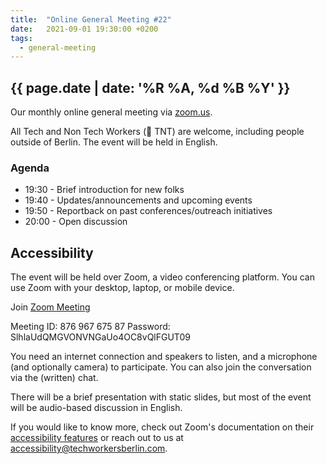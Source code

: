 ```yaml
---
title:  "Online General Meeting #22"
date:   2021-09-01 19:30:00 +0200
tags:
  - general-meeting
---
```



## {{ page.date | date: '%R %A, %d %B %Y' }}
Our monthly online general meeting via [zoom.us](https://us02web.zoom.us/j/87696767587?pwd=SlhlaUdQMGVONVNGaUo4OC8vQlFGUT09).

All Tech and Non Tech Workers (🧨 TNT) are welcome, including people outside of Berlin. The event will be held in English.

### Agenda

* 19:30 - Brief introduction for new folks
* 19:40 - Updates/announcements and upcoming events
* 19:50 - Reportback on past conferences/outreach initiatives
* 20:00 - Open discussion


## Accessibility

The event will be held over Zoom, a video conferencing platform. You can use Zoom with your desktop, laptop, or mobile device.

Join [Zoom Meeting](https://us02web.zoom.us/j/87696767587?pwd=SlhlaUdQMGVONVNGaUo4OC8vQlFGUT09)

Meeting ID: 876 967 675 87
Password: SlhlaUdQMGVONVNGaUo4OC8vQlFGUT09

You need an internet connection and speakers to listen, and a microphone (and optionally camera) to participate. You can also join the conversation via the (written) chat.

There will be a brief presentation with static slides, but most of the event will be audio-based discussion in English.

If you would like to know more, check out Zoom's documentation on their [accessibility features](https://zoom.us/accessibility) or reach out to us at accessibility@techworkersberlin.com.
